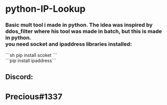 # <h1>python-IP-Lookup</h1>
<h3>Basic mult tool i made in python. The idea was inspired by ddos_filter where his tool was made in batch, but this is made in python.
<br>
you need socket and ipaddress libraries installed:</h3>
```sh
pip install scoket
```
<br>
```pip install ipaddress```
<h2>Discord:<h/h2>
  <h3>Precious#1337</h3>
